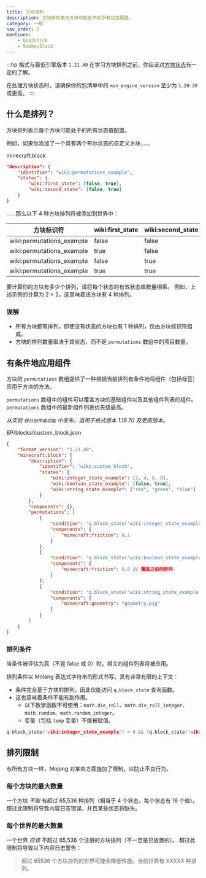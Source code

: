 ```yaml
---
title: 方块排列
description: 方块排列表示方块可能处于的所有状态配置。
category: 一般
nav_order: 7
mentions:
    - QuazChick
    - SmokeyStack
---
```


:::tip 格式与最低引擎版本 `1.21.40`
在学习方块排列之前，你应该对[方块状态](../blocks/block-states.md)有一定的了解。

在处理方块状态时，请确保你的包清单中的 `min_engine_version` 至少为 `1.20.20` 或更高。
:::

## 什么是排列？

方块排列表示每个方块可能处于的所有状态值配置。

例如，如果你添加了一个具有两个布尔状态的自定义方块……

<CodeHeader>minecraft:block</CodeHeader>

```json
"description": {
    "identifier": "wiki:permutations_example",
    "states": {
        "wiki:first_state": [false, true],
        "wiki:second_state": [false, true]
    }
}
```

……那么以下 4 种方块排列将被添加到世界中：

| 方块标识符                  | wiki:first_state | wiki:second_state |
| ------------------------- | ---------------- | ----------------- |
| wiki:permutations_example | false            | false             |
| wiki:permutations_example | true             | false             |
| wiki:permutations_example | false            | true              |
| wiki:permutations_example | true             | true              |

要计算你的方块有多少个排列，请将每个状态的有效状态值数量相乘。
例如，上述示例的计算为 2 &times; 2，这意味着该方块有 4 种排列。

### 误解

-   所有方块都有排列，即使没有状态的方块也有 1 种排列，仅由方块标识符组成。
-   方块的排列数量取决于其状态，而不是 `permutations` 数组中的项目数量。

## 有条件地应用组件

方块的 `permutations` 数组提供了一种根据当前排列有条件地将组件（包括标签）应用于方块的方法。

`permutations` 数组中的组件可以覆盖方块的基础组件以及其他组件列表的组件。`permutations` 数组中的最新组件列表优先级最高。

_从实验 `假日创作者功能` 中发布，适用于格式版本 1.19.70 及更高版本。_

<CodeHeader>BP/blocks/custom_block.json</CodeHeader>

```json
{
    "format_version": "1.21.40",
    "minecraft:block": {
        "description": {
            "identifier": "wiki:custom_block",
            "states": {
                "wiki:integer_state_example": [2, 4, 6, 8],
                "wiki:boolean_state_example": [false, true],
                "wiki:string_state_example": ["red", "green", "blue"]
            }
        },
        "components": {},
        "permutations": [
            {
                "condition": "q.block_state('wiki:integer_state_example') == 2",
                "components": {
                    "minecraft:friction": 0.1
                }
            },
            {
                "condition": "q.block_state('wiki:boolean_state_example')",
                "components": {
                    "minecraft:friction": 0.8 // 覆盖之前的排列
                }
            },
            {
                "condition": "q.block_state('wiki:string_state_example') == 'red' && !q.block_state('wiki:boolean_state_example')",
                "components": {
                    "minecraft:geometry": "geometry.pig"
                }
            }
        ]
    }
}
```

### 排列条件

当条件被评估为真（不是 false 或 0）时，相关的组件列表将被应用。

排列条件以 Molang 表达式字符串的形式书写，具有非常有限的上下文：

-   条件完全基于方块的排列，因此仅能访问 `q.block_state` 查询函数。
-   这也意味着条件不能有副作用。
    -   以下数学函数不可使用：`math.die_roll`、`math.die_roll_integer`、`math.random`、`math.random_integer`。
    -   变量（包括 `temp` 变量）不能被赋值。

```c
q.block_state('wiki:integer_state_example') < 6 && !q.block_state('wiki:boolean_state_example')
```

## 排列限制

与所有方块一样，Mojang 对某些方面施加了限制，以防止不良行为。

### 每个方块的最大数量

一个方块 _不能_ 有超过 65,536 种排列（相当于 4 个状态，每个状态有 16 个值）。
超过此限制将导致内容日志错误，并且某些状态将缺失。

### 每个世界的最大数量

一个世界 _应该_ 不超过 65,536 个注册的方块排列（不一定是已放置的）。
超过此限制将导致以下内容日志警告：

> 超过 65536 个方块排列的世界可能会降低性能。当前世界有 XXXXX 种排列。